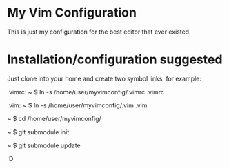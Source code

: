 My Vim Configuration
===========

This is just my configuration for the best editor that ever existed.

Installation/configuration suggested
====================

Just clone into your home and create two symbol links, for example:

.vimrc:
~ $ ln -s /home/user/myvimconfig/.vimrc .vimrc

.vim:
~ $ ln -s /home/user/myvimconfig/.vim .vim


~ $ cd /home/user/myvimconfig/


~ $ git submodule init


~ $ git submodule update

:D
